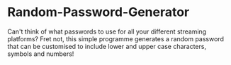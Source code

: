 # Random-Password-Generator

Can't think of what passwords to use for all your different streaming platforms? Fret not, this simple programme generates a random password that can be customised to include lower and upper case characters, symbols and numbers!

